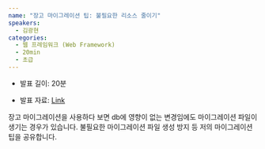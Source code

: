 ```yaml
---
name: "장고 마이그레이션 팁: 불필요한 리소스 줄이기"
speakers:
  - 김광현
categories:
  - 웹 프레임워크 (Web Framework)
  - 20min
  - 초급
---
```


- 발표 길이: 20분

- 발표 자료: [Link](https://drive.google.com/file/d/1JSEgkZHKjgQtKn2O5YPVxQQ2NHIwyrzg/view)

장고 마이그레이션을 사용하다 보면 db에 영향이 없는 변경임에도 마이그레이션 파일이 생기는 경우가 있습니다. 불필요한 마이그레이션 파일 생성 방지 등 저의 마이그레이션 팁을 공유합니다.
